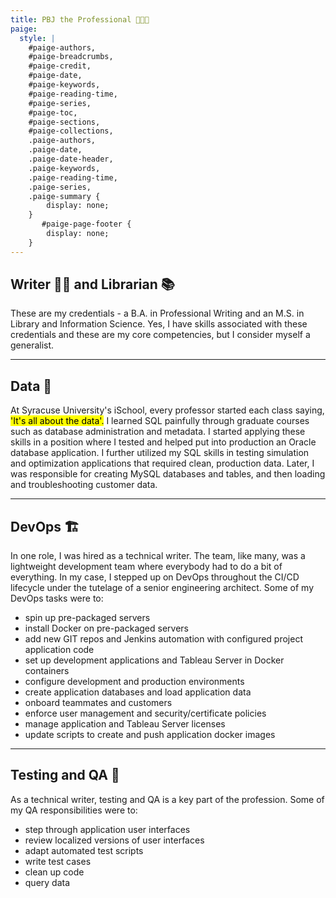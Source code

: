 ```yaml
---
title: PBJ the Professional 👨🏻‍💻
paige: 
  style: |
    #paige-authors,
    #paige-breadcrumbs,
    #paige-credit,
    #paige-date,
    #paige-keywords,
    #paige-reading-time,
    #paige-series,
    #paige-toc,
    #paige-sections,
    #paige-collections,
    .paige-authors,
    .paige-date,
    .paige-date-header,
    .paige-keywords,
    .paige-reading-time,
    .paige-series,
    .paige-summary {
        display: none;
    }
       #paige-page-footer {
        display: none;
    }
---
```

<html>
<head>
<style>
table, th, td {
  border: 1px solid white;
  border-collapse: collapse;
  text-align: left;
  vertical-align: top;
}
th, td {
  padding-top: 10px;
  padding-bottom: 10px;
  padding-left: 10px;
  padding-right: 10px;
}
</style>
</head>

## Writer ✍🏻 and Librarian 📚
These are my credentials - a B.A. in Professional Writing and an M.S. in Library and Information Science. Yes, I have skills associated with these credentials and these are my core competencies, but I consider myself a generalist.

---

## Data 💾
At Syracuse University's iSchool, every professor started each class saying, <mark>'It's all about the data'.</mark> I learned SQL painfully through graduate courses such as database administration and metadata. I started applying these skills in a position where I tested and helped put into production an Oracle database application. I further utilized my SQL skills in testing simulation and optimization applications that required clean, production data. Later, I was responsible for creating MySQL databases and tables, and then loading and troubleshooting customer data.

---

## DevOps 🏗️
In one role, I was hired as a technical writer. The team, like many, was a lightweight development team where everybody had to do a bit of everything. In my case, I stepped up on DevOps throughout the CI/CD lifecycle under the tutelage of a senior engineering architect. Some of my DevOps tasks were to:
- spin up  pre-packaged servers
- install Docker on pre-packaged servers
- add new GIT repos and Jenkins automation with configured project application code
- set up development applications and Tableau Server in Docker containers
- configure development and production environments
- create application databases and load application data
- onboard teammates and customers
- enforce user management and security/certificate policies
- manage application and Tableau Server licenses
- update scripts to create and push application docker images 
---
## Testing and QA 🧪
As a technical writer, testing and QA is a key part of the profession. Some of my QA responsibilities were to:
- step through application user interfaces 
- review localized versions of user interfaces
- adapt automated test scripts
- write test cases
- clean up code
- query data
